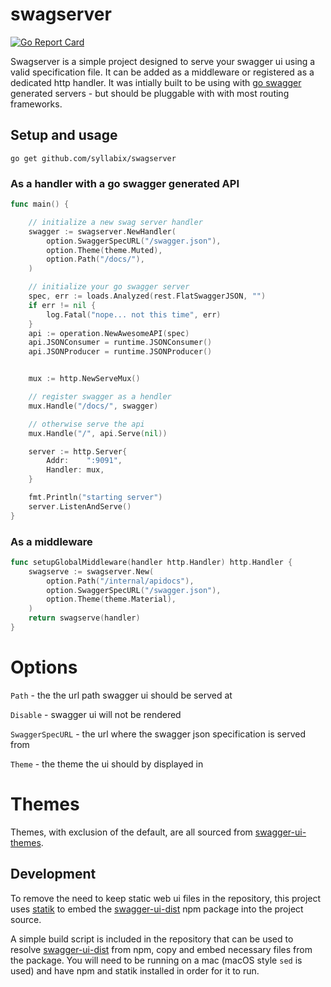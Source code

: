 # swagserver
[![Go Report Card](https://goreportcard.com/badge/github.com/syllabix/swagserver)](https://goreportcard.com/report/github.com/syllabix/swagserver)

Swagserver is a simple project designed to serve your swagger ui using a valid specification file. It can be added as a middleware or registered as a dedicated http handler. It was intially built to be using with [go swagger](https://github.com/go-swagger/go-swagger) generated servers - but should be pluggable with with most routing frameworks.

## Setup and usage

```
go get github.com/syllabix/swagserver
```

### As a handler with a go swagger generated API

```go
func main() {

	// initialize a new swag server handler
	swagger := swagserver.NewHandler(
		option.SwaggerSpecURL("/swagger.json"),
		option.Theme(theme.Muted),
		option.Path("/docs/"),
	)

	// initialize your go swagger server
	spec, err := loads.Analyzed(rest.FlatSwaggerJSON, "")
	if err != nil {
		log.Fatal("nope... not this time", err)
	}
	api := operation.NewAwesomeAPI(spec)
	api.JSONConsumer = runtime.JSONConsumer()
	api.JSONProducer = runtime.JSONProducer()


	mux := http.NewServeMux()

	// register swagger as a hendler
	mux.Handle("/docs/", swagger)

	// otherwise serve the api
	mux.Handle("/", api.Serve(nil))

	server := http.Server{
		Addr:    ":9091",
		Handler: mux,
	}

	fmt.Println("starting server")
	server.ListenAndServe()
}
```

### As a middleware

```go
func setupGlobalMiddleware(handler http.Handler) http.Handler {
	swagserve := swagserver.New(
		option.Path("/internal/apidocs"),
		option.SwaggerSpecURL("/swagger.json"),
		option.Theme(theme.Material),
	)
	return swagserve(handler)
}
```

# Options

`Path` - the the url path swagger ui should be served at

`Disable` - swagger ui will not be rendered

`SwaggerSpecURL` - the url where the swagger json specification is served from

`Theme` - the theme the ui should by displayed in

# Themes

Themes, with exclusion of the default, are all sourced from [swagger-ui-themes](https://github.com/ostranme/swagger-ui-themes).


## Development
To remove the need to keep static web ui files in the repository, this project uses [statik](https://github.com/rakyll/statik) to embed the [swagger-ui-dist](https://www.npmjs.com/package/swagger-ui-dist) npm package into the project source.

A simple build script is included in the repository that can be used to resolve [swagger-ui-dist](https://www.npmjs.com/package/swagger-ui-dist) from npm, copy and embed necessary files from the package. You will need to be running on a mac (macOS style `sed` is used) and have npm and statik installed in order for it to run.




